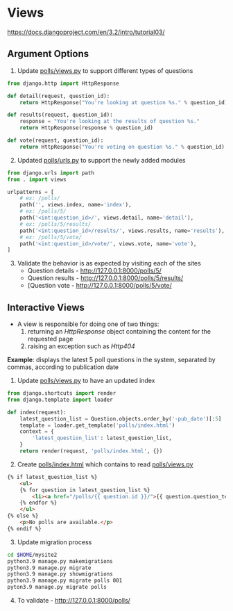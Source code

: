 # Views 

https://docs.djangoproject.com/en/3.2/intro/tutorial03/

## Argument Options

1. Update [polls/views.py](mysite2/polls/views.py) to support different types of questions
```python
from django.http import HttpResponse

def detail(request, question_id):
    return HttpResponse("You're looking at question %s." % question_id)

def results(request, question_id):
    response = "You're looking at the results of question %s."
    return HttpResponse(response % question_id)

def vote(request, question_id):
    return HttpResponse("You're voting on question %s." % question_id)
```

2. Updated [polls/urls.py](mysite2/polls/urls.py) to support the newly added modules 
```python
from django.urls import path
from . import views

urlpatterns = [
    # ex: /polls/
    path('', views.index, name='index'),
    # ex: /polls/5/
    path('<int:question_id>/', views.detail, name='detail'),
    # ex: /polls/5/results/
    path('<int:question_id>/results/', views.results, name='results'),
    # ex: /polls/5/vote/
    path('<int:question_id>/vote/', views.vote, name='vote'),
]
```

3. Validate the behavior is as expected by visiting each of the sites
   * Question details - http://127.0.0.1:8000/polls/5/
   * Question results - http://127.0.0.1:8000/polls/5/results/
   * [Question vote - http://127.0.0.1:8000/polls/5/vote/

## Interactive Views

* A view is responsible for doing one of two things: 
  1. returning an _HttpResponse_ object containing the content for the requested page
  2. raising an exception such as _Http404_

**Example**: displays the latest 5 poll questions in the system, separated by commas, according to publication date
1. Update [polls/views.py](mysite2/polls/views.py) to have an updated index 
```python
from django.shortcuts import render
from django.template import loader

def index(request):
    latest_question_list = Question.objects.order_by('-pub_date')[:5]
    template = loader.get_template('polls/index.html')
    context = {
        'latest_question_list': latest_question_list,
    }
    return render(request, 'polls/index.html', {})
```

2. Create [polls/index.html](mysite2/polls/templates/polls/index.html) which contains to read [polls/views.py](mysite2/polls/views.py)
```html
{% if latest_question_list %}
    <ul>
    {% for question in latest_question_list %}
        <li><a href="/polls/{{ question.id }}/">{{ question.question_text }}</a></li>
    {% endfor %}
    </ul>
{% else %}
    <p>No polls are available.</p>
{% endif %}
```

3. Update migration process 
```bash
cd $HOME/mysite2
python3.9 manage.py makemigrations 
python3.9 manage.py migrate
python3.9 manage.py showmigrations
python3.9 manage.py migrate polls 001 
pyton3.9 manage.py migrate polls
```

4. To validate - http://127.0.0.1:8000/polls/ 
